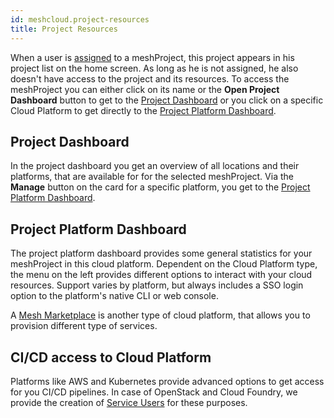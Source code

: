 ```yaml
---
id: meshcloud.project-resources
title: Project Resources
---
```


When a user is [assigned](meshcloud.project.md#assign-user-to-a-meshproject) to a meshProject, this project appears in his project list on the home screen. As long as he is not assigned, he also doesn't have access to the project and its resources. To access the meshProject you can either click on its name or the **Open Project Dashboard** button to get to the [Project Dashboard](#project-dashboard) or you click on a specific Cloud Platform to get directly to the [Project Platform Dashboard](#project-platform-dashboard).

## Project Dashboard

In the project dashboard you get an overview of all locations and their platforms, that are available for for the selected meshProject. Via the **Manage** button on the card for a specific platform, you get to the [Project Platform Dashboard](#project-platform-dashboard).

## Project Platform Dashboard

The project platform dashboard provides some general statistics for your meshProject in this cloud platform. Dependent on the Cloud Platform type, the menu on the left provides different options to interact with your cloud resources. Support varies by platform, but always includes a SSO login option to the platform's native CLI or web console.

A [Mesh Marketplace](marketplace.index.md) is another type of cloud platform, that allows you to provision different type of services.

## CI/CD access to Cloud Platform

Platforms like AWS and Kubernetes provide advanced options to get access for you CI/CD pipelines. In case of OpenStack and Cloud Foundry, we provide the creation of [Service Users](meshcloud.service-user.md) for these purposes.
